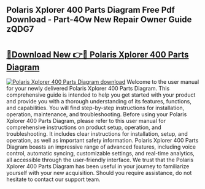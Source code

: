 ## Polaris Xplorer 400 Parts Diagram Free Pdf Download - Part-4Ow New Repair Owner Guide zQDG7

# <h2><a href="http://dfpo3fm.blite.top/?on=Polaris+Xplorer+400+Parts+Diagram">🔗Download New 👉🔴 Polaris Xplorer 400 Parts Diagram</a></h2>

[![Polaris Xplorer 400 Parts Diagram download](https://i.imgur.com/lujVjoI.png)](http://dfpo3fm.blite.top/?on=Polaris+Xplorer+400+Parts+Diagram)
Welcome to the user manual for your newly delivered Polaris Xplorer 400 Parts Diagram. This comprehensive guide is intended to help you get started with your product and provide you with a thorough understanding of its features, functions, and capabilities. You will find step-by-step instructions for installation, operation, maintenance, and troubleshooting. Before using your Polaris Xplorer 400 Parts Diagram, please refer to this user manual for comprehensive instructions on product setup, operation, and troubleshooting. It includes clear instructions for installation, setup, and operation, as well as important safety information. Polaris Xplorer 400 Parts Diagram boasts an impressive range of advanced features, including voice control, automatic syncing, customizable settings, and real-time analytics, all accessible through the user-friendly interface. We trust that the Polaris Xplorer 400 Parts Diagram has been useful in your journey to familiarize yourself with your new acquisition. Should you require assistance, do not hesitate to contact our support team.
